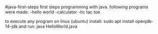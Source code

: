 #java-first-steps
first steps programming with java. following programs were made:
-hello world
-calculator
-tic tac toe

to execute any program on linux (ubuntu) install:
sudo apt install openjdk-14-jdk
and run:
java HelloWorld.java
